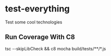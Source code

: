 # test-everything
Test some cool technologies


## Run Coverage With C8

tsc --skipLibCheck && c8 mocha build/tests/**/*.js
